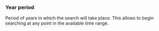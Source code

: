 ### Year period
Period of years in which the search will take place. This allows to begin searching at any point in the available time range.
